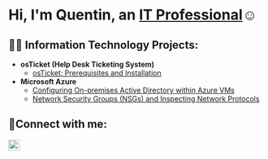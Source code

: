 <h1>Hi, I'm Quentin, an <a href="https://www.linkedin.com/in/quentin-kunkle-342342185/">IT Professional</a>☺</h1>

<h2>👨‍💻 Information Technology Projects:</h2>

- <b>osTicket (Help Desk Ticketing System)</b>
  - [osTicket: Prerequisites and Installation](https://github.com/QuentinKunkle/osticket-prereqs)
- <b>Microsoft Azure</b>
  - [Configuring On-premises Active Directory within Azure VMs](https://github.com/QuentinKunkle/configure-ad)
  - [Network Security Groups (NSGs) and Inspecting Network Protocols](https://github.com/QuentinKunkle/azure-network-protocols)

<h2>🤳Connect with me:</h2>

[<img align="left" alt="Josh | LinkedIn" width="22px" src="https://cdn.jsdelivr.net/npm/simple-icons@v3/icons/linkedin.svg" />][linkedin]

[linkedin]: https://www.linkedin.com/in/quentin-kunkle-342342185
